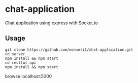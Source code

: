 # chat-application
Chat application using express with Socket.io

## Usage
```
git clone https://github.com/nonneti1/chat-application.git
cd server
npm install && npm start
cd restful-api
npm install && npm start
```
browse localhost:5000 
